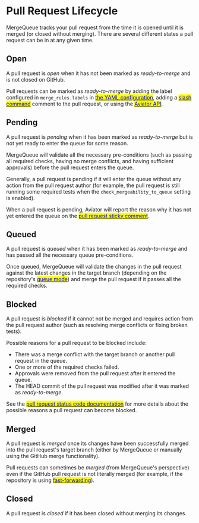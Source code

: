 # Pull Request Lifecycle

MergeQueue tracks your pull request from the time it is opened until it is
merged (or closed without merging). There are several different states a pull
request can be in at any given time.

## Open

A pull request is _open_ when it has not been marked as _ready-to-merge_ and is
not closed on GitHub.

Pull requests can be marked as _ready-to-merge_ by adding the label configured
in `merge_rules.labels` in
[<mark style="color:blue;">the YAML configuration</mark>](https://app.aviator.co/schema/index.html#aviator_config_yaml.json),
adding a [<mark style="color:blue;">slash command</mark>](../slash-commands.md)
comment to the pull request, or using the
[<mark style="color:blue;">Aviator API</mark>](../../api/).

## Pending

A pull request is _pending_ when it has been marked as _ready-to-merge_ but is
not yet ready to enter the queue for some reason.

MergeQueue will validate all the necessary pre-conditions (such as passing all
required checks, having no merge conflicts, and having sufficient approvals)
before the pull request enters the queue.

Generally, a pull request is pending if it will enter the queue without any
action from the pull request author (for example, the pull request is still
running some required tests when the `check_mergeability_to_queue` setting is
enabled).

When a pull request is pending, Aviator will report the reason why it has not
yet entered the queue on the
[<mark style="color:blue;">pull request sticky comment</mark>](sticky-comments.md).

## Queued

A pull request is _queued_ when it has been marked as _ready-to-merge_ and has
passed all the necessary queue pre-conditions.

Once queued, MergeQueue will validate the changes in the pull request against
the latest changes in the target branch (depending on the repository's
[<mark style="color:blue;">queue mode</mark>](queue-modes.md)) and merge the
pull request if it passes all the required checks.

## Blocked

A pull request is _blocked_ if it cannot not be merged and requires action from
the pull request author (such as resolving merge conflicts or fixing broken
tests).

Possible reasons for a pull request to be blocked include:

- There was a merge conflict with the target branch or another pull request in
  the queue.
- One or more of the required checks failed.
- Approvals were removed from the pull request after it entered the queue.
- The HEAD commit of the pull request was modified after it was marked as
  _ready-to-merge_.

See the
[<mark style="color:blue;">pull request status code documentation</mark>](../reference/comments-and-status-codes.md)
for more details about the possible reasons a pull request can become blocked.

## Merged

A pull request is _merged_ once its changes have been successfully merged into
the pull request's target branch (either by MergeQueue or manually using the
GitHub merge functionality).

Pull requests can sometimes be _merged_ (from MergeQueue's perspective) even if
the GitHub pull request is not literally merged (for example, if the repository
is using
[<mark style="color:blue;">fast-forwarding</mark>](parallel-mode/fast-forwarding.md)).

## Closed

A pull request is _closed_ if it has been closed without merging its changes.

